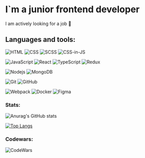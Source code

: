 # I`m a junior frontend developer

I am actively looking for a job 👀

## Languages and tools:

![HTML](https://img.shields.io/badge/-HTML-090909?style=for-the-badge&logo=html)
![CSS](https://img.shields.io/badge/-css-090909?style=for-the-badge&logo=css)
![SCSS](https://img.shields.io/badge/-scss-090909?style=for-the-badge&logo=scss)
![CSS-in-JS](https://img.shields.io/badge/-styled--components-090909?style=for-the-badge&logo=scss)

![JavaScript](https://img.shields.io/badge/-JavaScript-090909?style=for-the-badge&logo=javascript)
![React](https://img.shields.io/badge/-React-090909?style=for-the-badge&logo=React)
![TypeScript](https://img.shields.io/badge/-TypeScript-090909?style=for-the-badge&logo=typescript)
![Redux](https://img.shields.io/badge/-Redux-090909?style=for-the-badge&logo=redux)

![Nodejs](https://img.shields.io/badge/-Node.js-090909?style=for-the-badge&logo=node.js)
![MongoDB](https://img.shields.io/badge/-mongoDb-090909?style=for-the-badge&logo=mongodb)

![Git](https://img.shields.io/badge/-git-090909?style=for-the-badge&logo=git)
![GitHub](https://img.shields.io/badge/-gitub-090909?style=for-the-badge&logo=github)

![Webpack](https://img.shields.io/badge/-webpack-090909?style=for-the-badge&logo=webpack)
![Docker](https://img.shields.io/badge/-docker-090909?style=for-the-badge&logo=docker)
![Figma](https://img.shields.io/badge/-figma-090909?style=for-the-badge&logo=figma)

### Stats:

![Anurag's GitHub stats](https://github-readme-stats.vercel.app/api?username=tntyyy&show_icons=true&theme=tokyonight)

[![Top Langs](https://github-readme-stats.vercel.app/api/top-langs/?username=tntyyy&hide=css)](https://github.com/anuraghazra/github-readme-stats)

### Codewars:

![CodeWars](https://www.codewars.com/users/tnty/badges/large)
